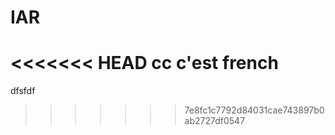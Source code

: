 # IAR

<<<<<<< HEAD
cc
c'est french
=======
dfsfdf
>>>>>>> 7e8fc1c7792d84031cae743897b0ab2727df0547
